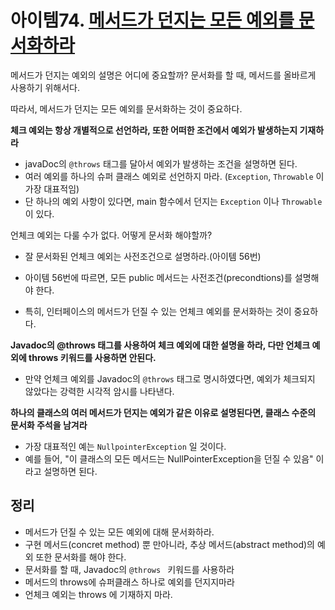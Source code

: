 # 아이템74. [메서드가 던지는 모든 예외를 문서화하라](https://github.com/Meet-Coder-Study/book-effective-java/issues/74)



메서드가 던지는 예외의 설명은 어디에 중요할까? 문서화를 할 때, 메서드를 올바르게 사용하기 위해서다.

따라서, 메서드가 던지는 모든 예외를 문서화하는 것이 중요하다.



**체크 예외는 항상 개별적으로 선언하라, 또한 어떠한 조건에서 예외가 발생하는지 기재하라** 

- javaDoc의 `@throws` 태그를 달아서 예외가 발생하는 조건을 설명하면 된다.
- 여러 예외를 하나의 슈퍼 클래스 예외로 선언하지 마라. (`Exception`, `Throwable` 이 가장 대표적임)
- 단 하나의 예외 사항이 있다면, main 함수에서 던지는 `Exception` 이나 `Throwable` 이 있다.



언체크 예외는 다룰 수가 없다. 어떻게 문서화 해야할까?

- 잘 문서화된 언체크 예외는 사전조건으로 설명하라.(아이템 56번)

- 아이템 56번에 따르면, 모든 public 메서드는 사전조건(precondtions)를 설명해야 한다.

- 특히, 인터페이스의 메서드가 던질 수 있는 언체크 예외를 문서화하는 것이 중요하다.

  

**Javadoc의 @throws 태그를 사용하여 체크 예외에 대한 설명을 하라, 다만 언체크 예외에 throws 키워드를 사용하면 안된다.**

- 만약 언체크 예외를 Javadoc의 `@throws` 태그로 명시하였다면, 예외가 체크되지 않았다는 강력한 시각적 암시를 나타낸다.



**하나의 클래스의 여러 메서드가 던지는 예외가 같은 이유로 설명된다면, 클래스 수준의 문서화 주석을 남겨라**

- 가장 대표적인 예는 `NullpointerException` 일 것이다. 
- 예를 들어, "이 클래스의 모든 메서드는 NullPointerException을 던질 수 있음" 이라고 설명하면 된다.



## 정리

- 메서드가 던질 수 있는 모든 예외에 대해 문서화하라.
- 구현 메서드(concret method) 뿐 만아니라, 추상 메서드(abstract method)의 예외 또한 문서화를 해야 한다.
- 문서화를 할 때, Javadoc의 `@throws ` 키워드를 사용하라
- 메서드의 throws에 슈퍼클래스 하나로 예외를 던지지마라
- 언체크 예외는 throws 에 기재하지 마라.






